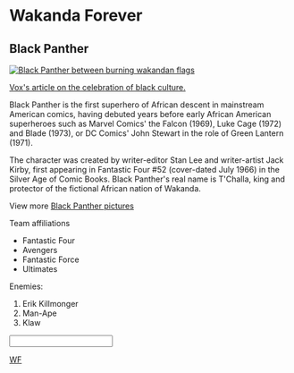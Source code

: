 <!--Just in case-->
<h1 id= "Wakanda forever"> Wakanda Forever</h1>
<h2>Black Panther</h2>
<main>
  <a href="#"> <img src="https://pixel.nymag.com/imgs/daily/vulture/2018/02/01/black-panther/lede.w700.h700.jpg" alt="Black Panther between burning wakandan flags"> </a>
  
  <a href="https://www.vox.com/culture/2018/2/23/17028826/black-panther-wakanda-culture-marvel"> Vox's article on the         celebration of black culture.</a>
         
  <p>Black Panther is the first superhero of African descent in mainstream American comics, having debuted years before early      African American superheroes such as Marvel Comics' the Falcon (1969), Luke Cage (1972) and Blade (1973), or DC Comics' John    Stewart in the role of Green Lantern (1971).</p>
  
  <p>The character was        created by writer-editor Stan Lee and writer-artist Jack Kirby, first appearing in Fantastic Four #52 (cover-dated July        1966) in the Silver Age of Comic Books. Black Panther's real name is T'Challa, king and protector of the fictional African      nation of Wakanda.</p>
  
  <p> View more <a target="_blank" href="https://br.pinterest.com/hleefranks/black-panther-marvel/">Black Panther pictures</a></p>
  
  <p>Team affiliations</p>
  
  <ul>
    <li>Fantastic Four</li>
    <li> Avengers</li>
    <li>Fantastic Force</li>
    <li>Ultimates</li>
  </ul>
  
  <p>Enemies:</p>

  <ol>   
      <li>Erik Killmonger</li>
      <li>Man-Ape</li>
      <li>Klaw</li>
  </ol>
  
  <input type="text">
  
  <a href="#"></a>
  
  <a href = "#wakanda forever"> WF</a>
</main>

